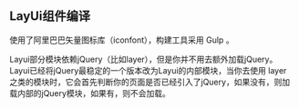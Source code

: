 
## LayUi组件编译

  使用了阿里巴巴矢量图标库（iconfont），构建工具采用 Gulp 。
  
  Layui部分模块依赖jQuery（比如layer），但是你并不用去额外加载jQuery。Layui已经将jQuery最稳定的一个版本改为Layui的内部模块，当你去使用 layer 之类的模块时，它会首先判断你的页面是否已经引入了jQuery，如果没有，则加载内部的jQuery模块，如果有，则不会加载。